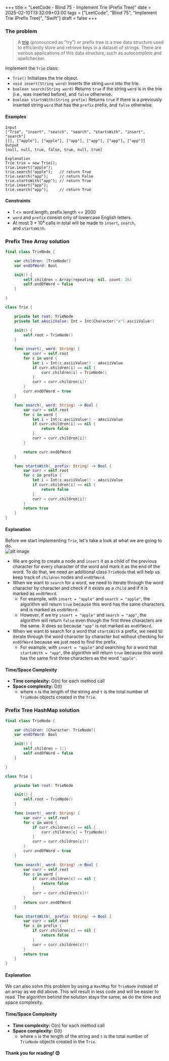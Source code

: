 +++
title = "LeetCode - Blind 75 - Implement Trie (Prefix Tree)"
date = 2025-02-10T13:32:09+03:00
tags = ["LeetCode", "Blind 75", "Implement Trie (Prefix Tree)", "Swift"]
draft = false
+++

### The problem  
> A [trie](https://en.wikipedia.org/wiki/Trie) (pronounced as "try") or prefix tree is a tree data structure used to efficiently store and retrieve keys in a dataset of strings. There are various applications of this data structure, such as autocomplete and spellchecker.  

Implement the `Trie` class:  
* `Trie()` Initializes the trie object.  
* `void insert(String word)` Inserts the string `word` into the trie.  
* `boolean search(String word)` Returns `true` if the string `word` is in the trie (i.e., was inserted before), and `false` otherwise.  
* `boolean startsWith(String prefix)` Returns `true` if there is a previously inserted string `word` that has the `prefix` prefix, and `false` otherwise.  

#### Examples  
```  
Input  
["Trie", "insert", "search", "search", "startsWith", "insert", "search"]  
[[], ["apple"], ["apple"], ["app"], ["app"], ["app"], ["app"]]  
Output  
[null, null, true, false, true, null, true]  

Explanation  
Trie trie = new Trie();  
trie.insert("apple");  
trie.search("apple");   // return True  
trie.search("app");     // return False  
trie.startsWith("app"); // return True  
trie.insert("app");  
trie.search("app");     // return True  
```  

#### Constraints  
* 1 <= word.length, prefix.length <= 2000  
* `word` and `prefix` consist only of lowercase English letters.  
* At most 3 * 10⁴ calls in total will be made to `insert`, `search`, and `startsWith`.  

### Prefix Tree Array solution  
```swift  
final class TrieNode {  

    var children: [TrieNode?]  
    var endOfWord: Bool  

    init() {  
        self.children = Array(repeating: nil, count: 26)  
        self.endOfWord = false  
    }  

}  

class Trie {  

    private let root: TrieNode  
    private let aAsciiValue: Int = Int(Character("a").asciiValue!)  

    init() {  
        self.root = TrieNode()  
    }  

    func insert(_ word: String) {  
        var curr = self.root  
        for c in word {  
            let i = Int(c.asciiValue!) - aAsciiValue  
            if curr.children[i] == nil {  
                curr.children[i] = TrieNode()  
            }  
            curr = curr.children[i]!  
        }  
        curr.endOfWord = true  
    }  

    func search(_ word: String) -> Bool {  
        var curr = self.root  
        for c in word {  
            let i = Int(c.asciiValue!) - aAsciiValue  
            if curr.children[i] == nil {  
                return false  
            }  
            curr = curr.children[i]!  
        }  

        return curr.endOfWord  
    }  

    func startsWith(_ prefix: String) -> Bool {  
        var curr = self.root  
        for c in prefix {  
            let i = Int(c.asciiValue!) - aAsciiValue  
            if curr.children[i] == nil {  
                return false  
            }  
            curr = curr.children[i]!  
        }  
        return true  
    }  
}  
```  

#### Explanation  
Before we start implementing `Trie`, let's take a look at what we are going to do.  
![alt image](images/p-208.png#center)  

- We are going to create a node and `insert` it as a child of the previous character for every character of the word and mark it as the end of the word. To do that, we need an additional class `TrieNode` that will help us keep track of `children` nodes and `endOfWord`.  
- When we want to `search` for a word, we need to iterate through the word character by character and check if it exists as a `child` and if it is marked as `endOfWord`.  
  - For example, with `insert = "apple"` and `search = "apple"`, the algorithm will return `true` because this word has the same characters and is marked as `endOfWord`.  
  - However, if we try `insert = "apple"` and `search = "app"`, the algorithm will return `false` even though the first three characters are the same. It does so because `"app"` is not marked as `endOfWord`.  
- When we want to search for a word that `startsWith` a prefix, we need to iterate through the word character by character but without checking for `endOfWord` because we just need to find the prefix.  
  - For example, with `insert = "apple"` and searching for a word that `startsWith = "app"`, the algorithm will return `true` because this word has the same first three characters as the word `"apple"`.  

#### Time/Space Complexity  
* **Time complexity:** O(n) for each method call  
* **Space complexity:** O(t)  
  - where `n` is the length of the string and `t` is the total number of `TrieNode` objects created in the `Trie`.  

### Prefix Tree HashMap solution  
```swift  
final class TrieNode {

    var children: [Character: TrieNode?]
    var endOfWord: Bool

    init() {
        self.children = [:]
        self.endOfWord = false
    }

}

class Trie {

    private let root: TrieNode

    init() {
        self.root = TrieNode()
    }

    func insert(_ word: String) {
        var curr = self.root
        for c in word {
            if curr.children[c] == nil {
                curr.children[c] = TrieNode()
            }
            curr = curr.children[c]!!
        }
        curr.endOfWord = true
    }

    func search(_ word: String) -> Bool {
        var curr = self.root
        for c in word {
            if curr.children[c] == nil {
                return false
            }
            curr = curr.children[c]!!
        }
        return curr.endOfWord
    }

    func startsWith(_ prefix: String) -> Bool {
        var curr = self.root
        for c in prefix {
            if curr.children[c] == nil {
                return false
            }
            curr = curr.children[c]!!
        }
        return true
    }
}
```  

#### Explanation  
We can also solve this problem by using a `HashMap` for `TrieNode` instead of an array as we did above. This will result in less code and will be easier to read. The algorithm behind the solution stays the same, as do the time and space complexity.  

#### Time/Space Complexity  
* **Time complexity:** O(n) for each method call  
* **Space complexity:** O(t)  
  - where `n` is the length of the string and `t` is the total number of `TrieNode` objects created in the `Trie`.  

#### Thank you for reading! 😊
